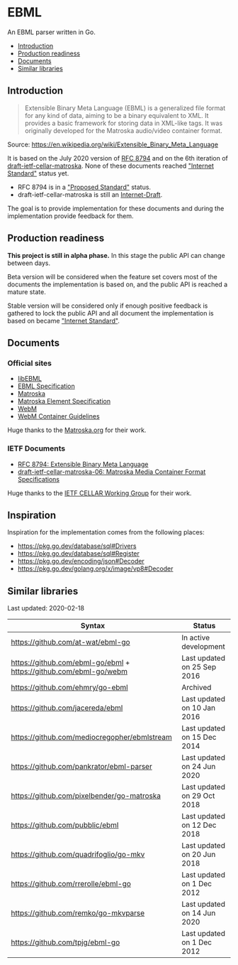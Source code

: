# EBML

An EBML parser written in Go.

- [Introduction](#introduction)
- [Production readiness](#production-readiness)
- [Documents](#documents)
- [Similar libraries](#similar-libraries)

## Introduction

> Extensible Binary Meta Language (EBML) is a generalized file format for any kind of data, aiming to be a binary equivalent to XML. It provides a basic framework for storing data in XML-like tags. It was originally developed for the Matroska audio/video container format.

Source: https://en.wikipedia.org/wiki/Extensible_Binary_Meta_Language

It is based on the July 2020 version of [RFC 8794][rfc8794] and on the 6th iteration of [draft-ietf-cellar-matroska][draft-ietf-cellar-matroska-06]. None of these documents reached ["Internet Standard"](https://tools.ietf.org/html/rfc2026#section-4.1.3) status yet.

- RFC 8794 is in a ["Proposed Standard"](https://tools.ietf.org/html/rfc2026#section-4.1.1) status.
- draft-ietf-cellar-matroska is still an [Internet-Draft](https://tools.ietf.org/html/rfc2026#section-2.2).

The goal is to provide implementation for these documents and during the implementation provide feedback for them.

## Production readiness

**This project is still in alpha phase.** In this stage the public API can change between days.

Beta version will be considered when the feature set covers most of the documents the implementation is based on, and the public API is reached a mature state.

Stable version will be considered only if enough positive feedback is gathered to lock the public API and all document the implementation is based on became ["Internet Standard"](https://tools.ietf.org/html/rfc2026#section-4.1.3).

## Documents

### Official sites

- [libEBML](http://matroska-org.github.io/libebml/)
- [EBML Specification](https://matroska-org.github.io/libebml/specs.html)
- [Matroska](https://www.matroska.org/index.html)
- [Matroska Element Specification](https://matroska.org/technical/elements.html)
- [WebM](https://www.webmproject.org/)
- [WebM Container Guidelines](https://www.webmproject.org/docs/container/)

Huge thanks to the [Matroska.org](https://www.matroska.org/) for their work.

### IETF Documents

- [RFC 8794: Extensible Binary Meta Language][rfc8794]
- [draft-ietf-cellar-matroska-06: Matroska Media Container Format Specifications][draft-ietf-cellar-matroska-06]

Huge thanks to the [IETF CELLAR Working Group](https://datatracker.ietf.org/wg/cellar/charter/) for their work.

## Inspiration

Inspiration for the implementation comes from the following places:

- https://pkg.go.dev/database/sql#Drivers
- https://pkg.go.dev/database/sql#Register
- https://pkg.go.dev/encoding/json#Decoder
- https://pkg.go.dev/golang.org/x/image/vp8#Decoder

## Similar libraries

Last updated: 2020-02-18

| Syntax      | Status      |
| ----------- | ----------- |
| https://github.com/at-wat/ebml-go | In active development |
| https://github.com/ebml-go/ebml + https://github.com/ebml-go/webm | Last updated on 25 Sep 2016 |
| https://github.com/ehmry/go-ebml | Archived |
| https://github.com/jacereda/ebml | Last updated on 10 Jan 2016 |
| https://github.com/mediocregopher/ebmlstream | Last updated on 15 Dec 2014 |
| https://github.com/pankrator/ebml-parser | Last updated on 24 Jun 2020 |
| https://github.com/pixelbender/go-matroska | Last updated on 29 Oct 2018 |
| https://github.com/pubblic/ebml | Last updated on 12 Dec 2018 |
| https://github.com/quadrifoglio/go-mkv | Last updated on 20 Jun 2018 |
| https://github.com/rrerolle/ebml-go | Last updated on 1 Dec 2012 |
| https://github.com/remko/go-mkvparse | Last updated on 14 Jun 2020 |
| https://github.com/tpjg/ebml-go | Last updated on 1 Dec 2012 |

[rfc8794]: https://tools.ietf.org/html/rfc8794
[draft-ietf-cellar-matroska-06]: https://www.ietf.org/archive/id/draft-ietf-cellar-matroska-06.html

